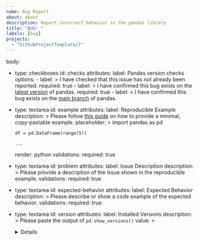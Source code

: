 ```yaml
---
name: Bug Report
about: about
description: Report incorrect behavior in the pandas library
title: "BUG: "
labels: [bug]
projects: 
  - "GithubProjectTemplate/7"
---
```


body:
  - type: checkboxes
    id: checks
    attributes:
      label: Pandas version checks
      options:
        - label: >
            I have checked that this issue has not already been reported.
          required: true
        - label: >
            I have confirmed this bug exists on the
            [latest version](https://pandas.pydata.org/docs/whatsnew/index.html) of pandas.
          required: true
        - label: >
            I have confirmed this bug exists on the
            [main branch](https://pandas.pydata.org/docs/dev/getting_started/install.html#installing-the-development-version-of-pandas)
            of pandas.
  - type: textarea
    id: example
    attributes:
      label: Reproducible Example
      description: >
        Please follow [this guide](https://matthewrocklin.com/blog/work/2018/02/28/minimal-bug-reports) on how to
        provide a minimal, copy-pastable example.
      placeholder: >
        import pandas as pd

        df = pd.DataFrame(range(5))

        ...
      render: python
    validations:
      required: true
  - type: textarea
    id: problem
    attributes:
      label: Issue Description
      description: >
        Please provide a description of the issue shown in the reproducible example.
    validations:
      required: true
  - type: textarea
    id: expected-behavior
    attributes:
      label: Expected Behavior
      description: >
        Please describe or show a code example of the expected behavior.
    validations:
      required: true
  - type: textarea
    id: version
    attributes:
      label: Installed Versions
      description: >
        Please paste the output of ``pd.show_versions()``
      value: >
        <details>


        Replace this line with the output of pd.show_versions()


        </details>
    validations:
      required: true
